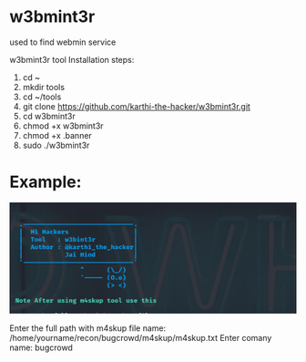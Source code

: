 # w3bmint3r
used to find webmin service

w3bmint3r tool Installation steps:

1. cd ~
2. mkdir tools
3. cd ~/tools
4. git clone https://github.com/karthi-the-hacker/w3bmint3r.git
5. cd w3bmint3r
6. chmod +x w3bmint3r
7. chmod +x .banner
8. sudo ./w3bmint3r

# Example:


![alt text](https://github.com/karthi-the-hacker/w3bmint3r/raw/main/sample.png)

Enter the full path with m4skup file name: /home/yourname/recon/bugcrowd/m4skup/m4skup.txt
Enter comany name: bugcrowd
